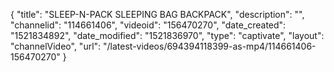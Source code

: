 {
    "title": "SLEEP-N-PACK SLEEPING BAG BACKPACK",
    "description": "",
    "channelid": "114661406",
    "videoid": "156470270",
    "date_created": "1521834892",
    "date_modified": "1521836970",
    "type": "captivate",
    "layout": "channelVideo",
    "url": "\/latest-videos\/694394118399-as-mp4\/114661406-156470270"
}